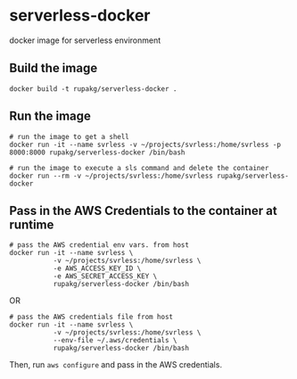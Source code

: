 # serverless-docker
docker image for serverless environment


## Build the image

```
docker build -t rupakg/serverless-docker .
```

## Run the image

```
# run the image to get a shell
docker run -it --name svrless -v ~/projects/svrless:/home/svrless -p 8000:8000 rupakg/serverless-docker /bin/bash
```

```
# run the image to execute a sls command and delete the container
docker run --rm -v ~/projects/svrless:/home/svrless rupakg/serverless-docker
```

## Pass in the AWS Credentials to the container at runtime

```
# pass the AWS credential env vars. from host
docker run -it --name svrless \
           -v ~/projects/svrless:/home/svrless \
           -e AWS_ACCESS_KEY_ID \
           -e AWS_SECRET_ACCESS_KEY \
           rupakg/serverless-docker /bin/bash
```

OR

```
# pass the AWS credentials file from host
docker run -it --name svrless \
           -v ~/projects/svrless:/home/svrless \
           --env-file ~/.aws/credentials \
           rupakg/serverless-docker /bin/bash
```
Then, run ```aws configure``` and pass in the AWS credentials.
